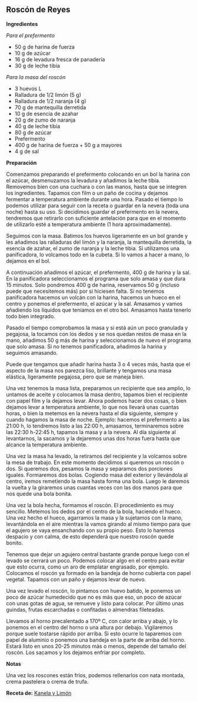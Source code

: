 ## Roscón de Reyes

**Ingredientes**

*Para el prefermento*

- 50 g de harina de fuerza
- 10 g de azúcar
- 16 g de levadura fresca de panadería
- 30 g de leche tibia

*Para la masa del roscón*

- 3 huevos L
- Ralladura de 1/2 limón (5 g)
- Ralladura de 1/2 naranja (4 g)
- 70 g de mantequilla derretida
- 10 g de esencia de azahar
- 20 g de zumo de naranja
- 40 g de leche tibia
- 80 g de azúcar
- Prefermento
- 400 g de harina de fuerza + 50 g a mayores
- 4 g de sal

**Preparación**

Comenzamos preparando el prefermento colocando en un bol la harina con el azúcar, desmenuzamos la levadura y añadimos la leche tibia. Removemos bien con una cuchara o con las manos, hasta que se integren los ingredientes. Tapamos con film o un paño de cocina y dejamos fermentar a temperatura ambiente durante una hora. Pasado el tiempo lo podemos utilizar para seguir con la receta o guardar en la nevera (toda una noche) hasta su uso. Si decidimos guardar el prefermento en la nevera, tendremos que retirarlo con suficiente antelación para que en el momento de utilizarlo esté a temperatura ambiente (1 hora aproximadamente).

Seguimos con la masa. Batimos los huevos ligeramente en un bol grande y les añadimos las ralladuras del limón y la naranja, la mantequilla derretida, la esencia de azahar, el zumo de naranja y la leche tibia. Si utilizamos una panificadora, lo volcamos todo en la cubeta. Si lo vamos a hacer a mano, lo dejamos en el bol.

A continuación añadimos el azúcar, el prefermento, 400 g de harina y la sal. En la panificadora seleccionamos el programa que solo amasa y que dura 15 minutos. Solo pondremos 400 g de harina, reservamos 50 g (incluso puede que necesitemos más) por si hiciesen falta. Si no tenemos panificadora hacemos un volcán con la harina, hacemos un hueco en el centro y ponemos el prefermento, el azúcar y la sal. Amasamos y vamos añadiendo los líquidos que teníamos en el otro bol. Amasamos hasta tenerlo todo bien integrado.

Pasado el tiempo comprobamos la masa y si está aún un poco granulada y pegajosa, la tocamos con los dedos y se nos quedan restos de masa en la mano, añadimos 50 g más de harina y seleccionamos de nuevo el programa que solo amasa. Si no tenemos panificadora, añadimos la harina y seguimos amasando.

Puede que tengamos que añadir harina hasta 3 o 4 veces más, hasta que el aspecto de la masa nos parezca liso, brillante y tengamos una masa elástica, ligeramente pegajosa, pero que se maneja bien.

Una vez tenemos la masa lista, preparamos un recipiente que sea amplio, lo untamos de aceite y colocamos la masa dentro, tapamos bien el recipiente con papel film y la dejamos levar. Ahora podemos hacer dos cosas, o bien dejamos levar a temperatura ambiente, lo que nos llevará unas cuantas horas, o bien la metemos en la nevera hasta el día siguiente, siempre y cuando hagamos la masa de noche. Ejemplo: hacemos el prefermento a las 21:00 h, lo tendremos listo a las 22:00 h, amasamos, terminaremos sobre las 22:30 h-22:45 h, tapamos la masa y a la nevera. Al día siguiente al levantarnos, la sacamos y la dejaremos unas dos horas fuera hasta que alcance la temperatura ambiente.

Una vez la masa ha levado, la retiramos del recipiente y la volcamos sobre la mesa de trabajo. En este momento decidimos si queremos un roscón o dos. Si queremos dos, pesamos la masa y separamos dos porciones iguales. Formaremos dos bolas. Cogiendo masa del exterior y llevándola al centro, iremos remetiendo la masa hasta forma una bola. Luego le daremos la vuelta y la giraremos unas cuantas veces con las dos manos para que nos quede una bola bonita.

Una vez la bola hecha, formamos el roscón. El procedimiento es muy sencillo. Metemos los dedos por el centro de la bola, haciendo el hueco. Una vez hecho el hueco, agarramos la masa y la sujetamos con la mano, levantándola en el aire mientras la vamos girando al mismo tiempo para que el agujero se vaya ensanchando con su propio peso. Esto lo haremos despacio y con calma, de esto dependerá que nuestro roscón quede bonito.

Tenemos que dejar un agujero central bastante grande porque luego con el levado se cerrará un poco. Podemos colocar algo en el centro para evitar que esto ocurra, como un aro de emplatar engrasado, por ejemplo. Colocamos el roscón ya formado en la bandeja de horno cubierta con papel vegetal. Tapamos con un paño y dejamos levar de nuevo.

Una vez levado el roscón, lo pintamos con huevo batido, le ponemos un poco de azúcar humedecido que no es más que eso, un poco de azúcar con unas gotas de agua, se remueve y listo para colocar. Por último unas guindas, frutas escarchadas o confitadas o almendras fileteadas.

Llevamos al horno precalentado a 170º C, con calor arriba y abajo, y lo ponemos en el centro del horno o una altura por debajo. Vigilaremos porque suele tostarse rápido por arriba. Si esto ocurre lo taparemos con papel de aluminio o ponemos una bandeja en la parte de arriba del horno. Estará listo en unos 20-25 minutos más o menos, depende del tamaño del roscón. Los sacamos y los dejamos enfriar por completo.

**Notas**

Una vez los roscones están fríos, podemos rellenarlos con nata montada, crema pastelera o crema de trufa.

**Receta de:** [Kanela y Limón](http://kanelaylimon.blogspot.com/2011/12/roscon-de-reyes.html)